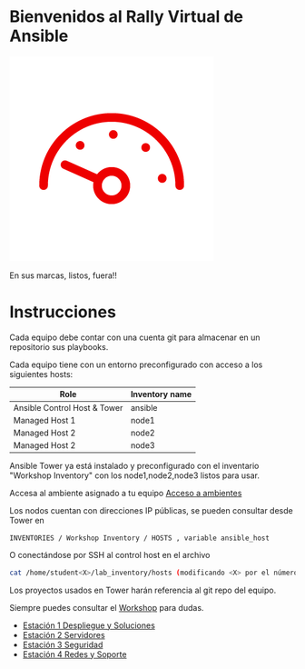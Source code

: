 # Bienvenidos al Rally Virtual de Ansible
![speed](Icon-Red_Hat-Transportation-Speedometer-A-Red-RGB.png)

En sus marcas, listos, fuera!!

# Instrucciones

Cada equipo debe contar con una cuenta git para almacenar en un repositorio sus playbooks.

Cada equipo tiene con un entorno preconfigurado con acceso a los siguientes hosts:

| Role                         | Inventory name |
| -----------------------------| ---------------|
| Ansible Control Host & Tower | ansible        |
| Managed Host 1               | node1          |
| Managed Host 2               | node2          |
| Managed Host 2               | node3          |

Ansible Tower ya está instalado y preconfigurado con el inventario "Workshop Inventory" con los node1,node2,node3 listos para usar.

Accesa al ambiente asignado a tu equipo [Acceso a ambientes](https://tinyurl.com/redhat-rally) 

Los nodos cuentan con direcciones IP públicas, se pueden consultar desde Tower en 
```
INVENTORIES / Workshop Inventory / HOSTS , variable ansible_host
```
O conectándose por SSH al control host en el archivo 
```bash
cat /home/student<X>/lab_inventory/hosts (modificando <X> por el número de su equipo). 
```

Los proyectos usados en Tower harán referencia al git repo del equipo.

Siempre puedes consultar el [Workshop](https://ansible.github.io/workshops/exercises/ansible_rhel/README.es.html) para dudas.

- [Estación 1 Despliegue y Soluciones](estacion1/README.md)
- [Estación 2 Servidores](estacion2/README.md)
- [Estación 3 Seguridad](estacion3/EADME.md)
- [Estación 4 Redes y Soporte](estacion4/README.md)


